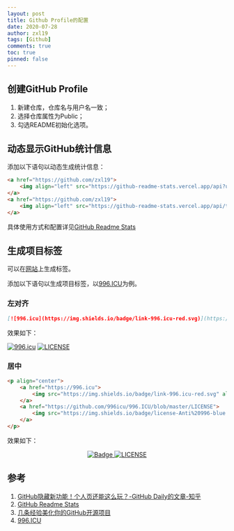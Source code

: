 ```yaml
---
layout: post
title: Github Profile的配置
date: 2020-07-28
author: zxl19
tags: [Github]
comments: true
toc: true
pinned: false
---
```


## 创建GitHub Profile

1. 新建仓库，仓库名与用户名一致；
2. 选择仓库属性为Public；
3. 勾选README初始化选项。

## 动态显示GitHub统计信息

添加以下语句以动态生成统计信息：

```html
<a href="https://github.com/zxl19">
    <img align="left" src="https://github-readme-stats.vercel.app/api?username=zxl19&count_private=true&show_icons=true" />
</a>
<a href="https://github.com/zxl19">
    <img align="left" src="https://github-readme-stats.vercel.app/api/top-langs/?username=zxl19" />
</a>
```

具体使用方式和配置详见[GitHub Readme Stats](https://github.com/anuraghazra/github-readme-stats)

## 生成项目标签

可以在[网站](https://shields.io/)上生成标签。

添加以下语句以生成项目标签，以[996.ICU](https://github.com/996icu/996.ICU)为例。

### 左对齐

```markdown
[![996.icu](https://img.shields.io/badge/link-996.icu-red.svg)](https://996.icu) [![LICENSE](https://img.shields.io/badge/license-Anti%20996-blue.svg)](https://github.com/996icu/996.ICU/blob/master/LICENSE)
```

效果如下：

[![996.icu](https://img.shields.io/badge/link-996.icu-red.svg)](https://996.icu) [![LICENSE](https://img.shields.io/badge/license-Anti%20996-blue.svg)](https://github.com/996icu/996.ICU/blob/master/LICENSE)

### 居中

```html
<p align="center">
    <a href="https://996.icu">
        <img src="https://img.shields.io/badge/link-996.icu-red.svg" alt="Badge" />
    </a>
    <a href="https://github.com/996icu/996.ICU/blob/master/LICENSE">
        <img src="https://img.shields.io/badge/license-Anti%20996-blue.svg" alt="LICENSE" />
    </a>
</p>
```

效果如下：

<p align="center">
    <a href="https://996.icu">
        <img src="https://img.shields.io/badge/link-996.icu-red.svg" alt="Badge" />
    </a>
    <a href="https://github.com/996icu/996.ICU/blob/master/LICENSE">
        <img src="https://img.shields.io/badge/license-Anti%20996-blue.svg" alt="LICENSE" />
    </a>
</p>

## 参考

1. [GitHub隐藏新功能！个人页还能这么玩？-GitHub Daily的文章-知乎](https://zhuanlan.zhihu.com/p/161029860)
2. [GitHub Readme Stats](https://github.com/anuraghazra/github-readme-stats)
3. [几条经验美化你的GitHub开源项目](https://www.jianshu.com/p/d587b91bacb3)
4. [996.ICU](https://github.com/996icu/996.ICU)